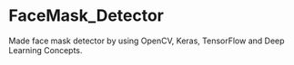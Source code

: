 # FaceMask_Detector
Made face mask detector by using OpenCV, Keras, TensorFlow and Deep Learning Concepts.
